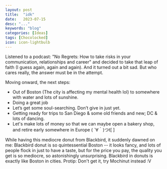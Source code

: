 ```yaml
---
layout: post
title:  "idk"
date:   2023-07-15
desc: "..."
keywords: "blog"
categories: [Ideas]
tags: [Chocolocked]
icon: icon-lightbulb
---
```


Listened to a podcast: "No Regrets: How to take risks in your communication, relationships and career"
and decided to take that leap of faith (I guess again, again and again). And it turned out a bit sad.
But who cares really, the answer must be in the attempt.

Moving onward, the next steps:

* Out of Boston (The city is affecting my mental health lol) to somewhere with water and lots of sunshine. 
* Doing a great job
* Let’s get some soul-searching. Don’t give in just yet.
* Getting ready for trips to San Diego & some old friends and new; DC & lots of dancing. 
* Let's make lots of money so that we can maybe open a bakery shop, and retire early somewhere in Europe ( ´∀｀)つt[ ]

While having this mediocre donut from Blackbird, it suddenly dawned on me: Blackbird donut is so quintessential Boston -- it looks fancy, and lots of people flock in just to have a taste, but for the price you pay, the quality you get is so mediocre, so astonishingly unsurprising. Blackbird in donuts is exactly like Boston in cities. Protip: Don't get it, try Mochinut instead :V
